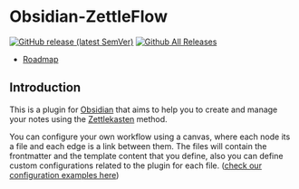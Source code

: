 # Obsidian-ZettleFlow
[![GitHub release (latest SemVer)](https://img.shields.io/github/v/release/RafaelGB/Obsidian-ZettlelFlow?style=for-the-badge&sort=semver)](https://github.com/RafaelGB/Obsidian-ZettlelFlow/releases/latest)
[![Github All Releases](https://img.shields.io/github/downloads/RafaelGB/Obsidian-ZettlelFlow/total?style=for-the-badge)]()

- [Roadmap](https://github.com/users/RafaelGB/projects/9/views/1)

## Introduction
This is a plugin for [Obsidian](https://obsidian.md/) that aims to help you to create and manage your notes using the [Zettlekasten](https://zettelkasten.de/) method.

You can configure your own workflow using a canvas, where each node its a file and each edge is a link between them. The files will contain the frontmatter and the template content that you define, also you can define custom configurations related to the plugin for each file. ([check our configuration examples here](https://github.com/RafaelGB/Obsidian-ZettlelFlow/tree/main/WorkFlow%20Test))